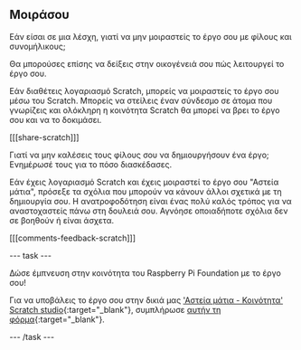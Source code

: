 ## Μοιράσου

Εάν είσαι σε μια λέσχη, γιατί να μην μοιραστείς το έργο σου με φίλους και συνομήλικους;

Θα μπορούσες επίσης να δείξεις στην οικογένειά σου πώς λειτουργεί το έργο σου.

Εάν διαθέτεις λογαριασμό Scratch, μπορείς να μοιραστείς το έργο σου μέσω του Scratch. Μπορείς να στείλεις έναν σύνδεσμο σε άτομα που γνωρίζεις και ολόκληρη η κοινότητα Scratch θα μπορεί να βρει το έργο σου και να το δοκιμάσει.

[[[share-scratch]]]

Γιατί να μην καλέσεις τους φίλους σου να δημιουργήσουν ένα έργο; Ενημέρωσέ τους για το πόσο διασκέδασες.

Εάν έχεις λογαριασμό Scratch και έχεις μοιραστεί το έργο σου "Αστεία μάτια", πρόσεξε τα σχόλια που μπορούν να κάνουν άλλοι σχετικά με τη δημιουργία σου. Η ανατροφοδότηση είναι ένας πολύ καλός τρόπος για να αναστοχαστείς πάνω στη δουλειά σου. Αγνόησε οποιαδήποτε σχόλια δεν σε βοηθούν ή είναι άσχετα.

[[[comments-feedback-scratch]]]

--- task ---

Δώσε έμπνευση στην κοινότητα του Raspberry Pi Foundation με το έργο σου!

Για να υποβάλεις το έργο σου στην δικιά μας ['Αστεία μάτια - Κοινότητα' Scratch studio](https://scratch.mit.edu/studios/29120534){:target="_blank"}, συμπλήρωσε [αυτήν τη φόρμα](https://form.raspberrypi.org/f/community-project-submissions){:target="_blank"}.

--- /task ---
